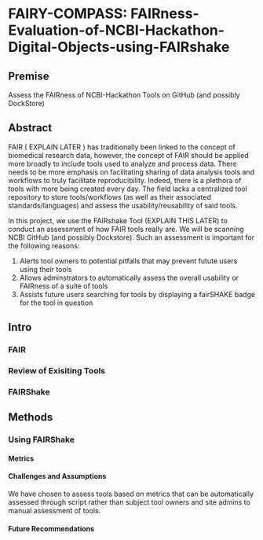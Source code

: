 # FAIRY-COMPASS: FAIRness-Evaluation-of-NCBI-Hackathon-Digital-Objects-using-FAIRshake

## Premise
Assess the FAIRness of NCBI-Hackathon Tools on GitHub (and possibly DockStore)

## Abstract

FAIR ( EXPLAIN LATER ) has traditionally been linked to the concept of biomedical research data, however, the concept of FAIR should be applied more broadly to include tools used to analyze and process data. There needs to be more emphasis on facilitating sharing of data analysis tools and workflows to truly facilitate reproducibility. Indeed, there is a plethora of tools with more being created every day. The field lacks a centralized tool repository to store tools/workflows (as well as their associated standards/languages) and assess the usability/reusability of said tools.

In this project, we use the FAIRshake Tool (EXPLAIN THIS LATER) to conduct an assessment of how FAIR tools really are. We will be scanning NCBI GitHub (and possibly Dockstore). Such an assessment is important for the following reasons: 
1. Alerts tool owners to potential pitfalls that may prevent futute users using their tools 
2. Allows adminstrators to automatically assess the overall usability or FAIRness of a suite of tools
3. Assists future users searching for tools by displaying a fairSHAKE badge for the tool in question

## Intro



### FAIR

### Review of Exisiting Tools

### FAIRShake

## Methods

### Using FAIRShake



#### Metrics

#### Challenges and Assumptions
We have chosen to assess tools based on metrics that can be automatically assessed through script rather than subject tool owners and site admins to manual assessment of tools.

#### Future Recommendations



 
